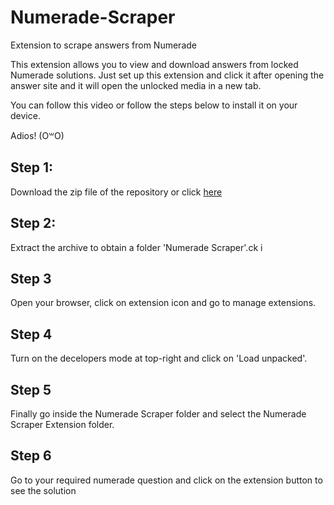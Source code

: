 # Numerade-Scraper
Extension to scrape answers from Numerade

This extension allows you to view and download answers from locked Numerade solutions. Just set up this extension and click it after opening the answer site and it will open the unlocked media in a new tab.

You can follow this video or follow the steps below to install it on your device.

Adios! (O꒳O)

## Step 1:
Download the zip file of the repository or click [here](https://github.com/wannasleepforlong/Numerade-Scraper/archive/refs/heads/main.zip)

## Step 2:
Extract the archive to obtain a folder 'Numerade Scraper'.ck i

## Step 3
Open your browser, click on extension icon and go to manage extensions.

## Step 4
Turn on the decelopers mode at top-right and click on 'Load unpacked'.

## Step 5
Finally go inside the Numerade Scraper folder and select the Numerade Scraper Extension folder.

## Step 6
Go to your required numerade question and click on the extension button to see the solution
